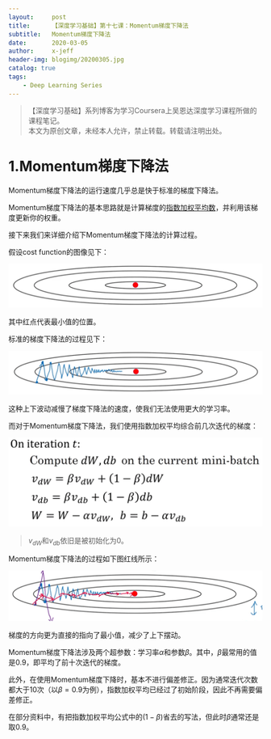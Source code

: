 ```yaml
---
layout:     post
title:      【深度学习基础】第十七课：Momentum梯度下降法
subtitle:   Momentum梯度下降法
date:       2020-03-05
author:     x-jeff
header-img: blogimg/20200305.jpg
catalog: true
tags:
    - Deep Learning Series
---
```

>【深度学习基础】系列博客为学习Coursera上吴恩达深度学习课程所做的课程笔记。  
>本文为原创文章，未经本人允许，禁止转载。转载请注明出处。

# 1.Momentum梯度下降法

Momentum梯度下降法的运行速度几乎总是快于标准的梯度下降法。

Momentum梯度下降法的基本思路就是计算梯度的[指数加权平均数](http://shichaoxin.com/2020/02/25/深度学习基础-第十六课-指数加权平均/)，并利用该梯度更新你的权重。

接下来我们来详细介绍下Momentum梯度下降法的计算过程。

假设cost function的图像见下：

![](https://github.com/x-jeff/BlogImage/raw/master/DeepLearningSeries/Lesson17/17x1.png)

其中红点代表最小值的位置。

标准的梯度下降法的过程见下：

![](https://github.com/x-jeff/BlogImage/raw/master/DeepLearningSeries/Lesson17/17x2.png)

这种上下波动减慢了梯度下降法的速度，使我们无法使用更大的学习率。

而对于Momentum梯度下降法，我们使用指数加权平均综合前几次迭代的梯度：

![](https://github.com/x-jeff/BlogImage/raw/master/DeepLearningSeries/Lesson17/17x3.png)

>$v_{dW}$和$v_{db}$依旧是被初始化为0。

Momentum梯度下降法的过程如下图红线所示：

![](https://github.com/x-jeff/BlogImage/raw/master/DeepLearningSeries/Lesson17/17x4.png)

梯度的方向更为直接的指向了最小值，减少了上下摆动。

Momentum梯度下降法涉及两个超参数：学习率$\alpha$和参数$\beta$。其中，$\beta$最常用的值是0.9，即平均了前十次迭代的梯度。

此外，在使用Momentum梯度下降时，基本不进行偏差修正。因为通常迭代次数都大于10次（以$\beta=0.9$为例），指数加权平均已经过了初始阶段，因此不再需要偏差修正。

在部分资料中，有把指数加权平均公式中的$(1-\beta)$省去的写法，但此时$\beta$通常还是取0.9。